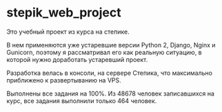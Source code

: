 # stepik_web_project
Это учебный проект из курса на степике.

В нем применяются уже устаревшие версии Python 2, Django, Nginx и Gunicorn, поэтому я рассматривал его как реальную ситуацию, в которой нужно доработать устаревший проект.

Разработка велась в консоли, на сервере Степика, что максимально приближено к развертыванию на VPS.

Выполнены все задания на 100%. 
Из 48678 человек записавшихся на курс, все задания выполнили только 464 человек.
